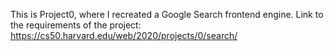 This is Project0, where I recreated a Google Search frontend engine. 
Link to the requirements of the project: https://cs50.harvard.edu/web/2020/projects/0/search/
